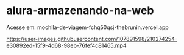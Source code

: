 # alura-armazenando-na-web

Acesse em: mochila-de-viagem-fchq50qsj-thebrunin.vercel.app

https://user-images.githubusercontent.com/107891598/210274254-e30892ed-15f9-4d68-98eb-76fef4c81465.mp4

